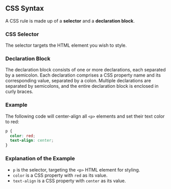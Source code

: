 ## CSS Syntax
A CSS rule is made up of a **selector** and a **declaration block**.
### CSS Selector
The selector targets the HTML element you wish to style.
### Declaration Block
The declaration block consists of one or more declarations, each separated by a semicolon.
Each declaration comprises a CSS property name and its corresponding value, separated by a colon.
Multiple declarations are separated by semicolons, and the entire declaration block is enclosed in curly braces.

### Example
The following code will center-align all `<p>` elements and set their text color to red:

```css
p {
  color: red;
  text-align: center;
}
```

### Explanation of the Example
- `p` is the selector, targeting the `<p>` HTML element for styling.
- `color` is a CSS property with `red` as its value.
- `text-align` is a CSS property with `center` as its value.

